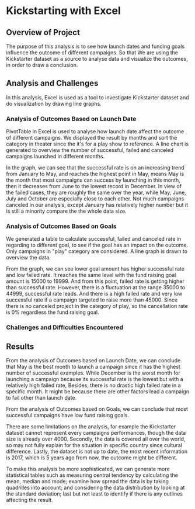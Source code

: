 # Kickstarting with Excel

## Overview of Project
The purpose of this analysis is to see how launch dates and funding goals influence the outcome of different campaigns. So that We are using the Kickstarter dataset as a source to analyse data and visualize the outcomes, in order to draw a conclusion.


## Analysis and Challenges
In this analysis, Excel is used as a tool to investigate Kickstarter dataset and do visualization by drawing line graphs. 

### Analysis of Outcomes Based on Launch Date
PivotTable in Excel is used to analyse how launch date affect the outcome of different campaigns. We displayed the result by months and sort the category in theater since the it's for a play show to reference. A line chart is generated to overview the number of successful, failed and canceled campaigns launched in different months. 

In the graph, we can see that the successful rate is on an increasing trend from January to May, and reaches the highest point in May, means May is the month that most campaigns can success by launching in this month, then it decreases from June to the lowest record in December. In view of the failed cases, they are roughly the same over the year, while May, June, July and October are especially close to each other. Not much campaigns canceled in our analysis, except January has relatively higher number but it is still a minority compare the the whole data size.

### Analysis of Outcomes Based on Goals
We generated a table to calculate successful, failed and canceled rate in regarding to different goal, to see if the goal has an impact on the outcome. Only campaigns in "play" category are considered. A line graph is drawn to overview the data. 

From the graph, we can see lower goal amount has higher successful rate and low failed rate. It reaches the same level with the fund raising goal amount is 15000 to 19999. And from this point, failed rate is getting higher than successful rate. However, there is a fluctuation at the range 35000 to 44999, successful rate leads. And there is a high failed rate and very low successful rate if a campaign targeted to raise more than 45000. Since there is no canceled project in the category of play, so the cancellation rate is 0% regardless the fund raising goal. 

### Challenges and Difficulties Encountered


## Results
From the analysis of Outcomes based on Launch Date, we can conclude that May is the best month to launch a campaign since it has the highest number of successful examples. While December is the worst month for launching a campaign because its successful rate is the lowest but with a relatively high failed rate, Besides, there is no drastic high failed rate in a specific month. It might be because there are other factors lead a campaign to fail other than launch date. 

From the analysis of Outcomes based on Goals, we can conclude that most successful campaigns have low fund raising goals. 

There are some limitations on the analysis, for example the Kickstarter dataset cannot represent every campaigns performances, though the data size is already over 4000. Secondly, the data is covered all over the world, so may not fully explain for the situation in specific country since cultural difference. Lastly, the dataset is not up to date, the most recent information is 2017, which is 5 years ago from now, the outcome might be different. 

To make this analysis be more sophisticated, we can generate more statistical tables such as measuring central tendency by calculating the mean, median and mode; examine how spread the data is by taking quadrilles into account; and considering the data distribution by looking at the standard deviation; last but not least to identify if there is any outlines affecting the result. 